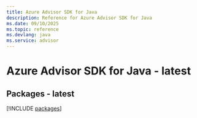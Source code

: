 ```yaml
---
title: Azure Advisor SDK for Java
description: Reference for Azure Advisor SDK for Java
ms.date: 09/10/2025
ms.topic: reference
ms.devlang: java
ms.service: advisor
---
```

# Azure Advisor SDK for Java - latest
## Packages - latest
[!INCLUDE [packages](advisor-index.md)]